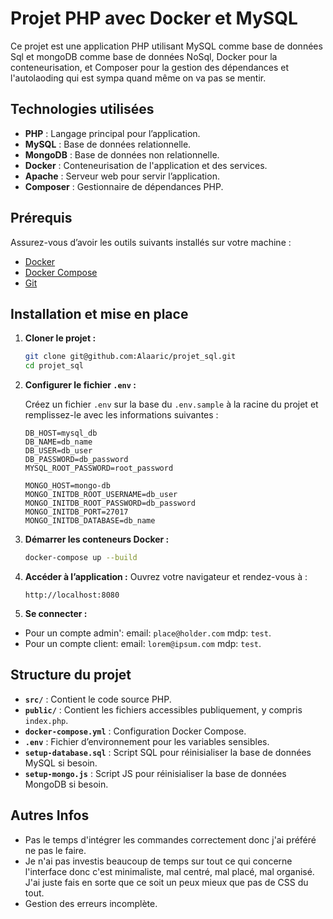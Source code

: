 # Projet PHP avec Docker et MySQL

Ce projet est une application PHP utilisant MySQL comme base de données Sql et mongoDB comme base de données NoSql, Docker pour la conteneurisation, et Composer pour la gestion des dépendances et l'autolaoding qui est sympa quand même on va pas se mentir.

## Technologies utilisées

- **PHP** : Langage principal pour l’application.
- **MySQL** : Base de données relationnelle.
- **MongoDB** : Base de données non relationnelle.
- **Docker** : Conteneurisation de l'application et des services.
- **Apache** : Serveur web pour servir l’application.
- **Composer** : Gestionnaire de dépendances PHP.

## Prérequis

Assurez-vous d’avoir les outils suivants installés sur votre machine :

- [Docker](https://www.docker.com/)
- [Docker Compose](https://docs.docker.com/compose/)
- [Git](https://git-scm.com/)

## Installation et mise en place

1. **Cloner le projet :**

   ```bash
   git clone git@github.com:Alaaric/projet_sql.git
   cd projet_sql
   ```

2. **Configurer le fichier `.env` :**

   Créez un fichier `.env` sur la base du `.env.sample` à la racine du projet et remplissez-le avec les informations suivantes :

   ```env
   DB_HOST=mysql_db
   DB_NAME=db_name
   DB_USER=db_user
   DB_PASSWORD=db_password
   MYSQL_ROOT_PASSWORD=root_password

   MONGO_HOST=mongo-db
   MONGO_INITDB_ROOT_USERNAME=db_user
   MONGO_INITDB_ROOT_PASSWORD=db_password
   MONGO_INITDB_PORT=27017
   MONGO_INITDB_DATABASE=db_name
   ```

3. **Démarrer les conteneurs Docker :**

   ```bash
   docker-compose up --build
   ```

4. **Accéder à l’application :**
   Ouvrez votre navigateur et rendez-vous à :

   ```
   http://localhost:8080
   ```

5. **Se connecter :**

- Pour un compte admin': email: `place@holder.com` mdp: `test`.
- Pour un compte client: email: `lorem@ipsum.com` mdp: `test`.

## Structure du projet

- **`src/`** : Contient le code source PHP.
- **`public/`** : Contient les fichiers accessibles publiquement, y compris `index.php`.
- **`docker-compose.yml`** : Configuration Docker Compose.
- **`.env`** : Fichier d’environnement pour les variables sensibles.
- **`setup-database.sql`** : Script SQL pour réinisialiser la base de données MySQL si besoin.
- **`setup-mongo.js`** : Script JS pour réinisialiser la base de données MongoDB si besoin.

## Autres Infos

- Pas le temps d'intégrer les commandes correctement donc j'ai préféré ne pas le faire.
- Je n'ai pas investis beaucoup de temps sur tout ce qui concerne l'interface donc c'est minimaliste, mal centré, mal placé, mal organisé. J'ai juste fais en sorte que ce soit un peux mieux que pas de CSS du tout.
- Gestion des erreurs incomplète.
